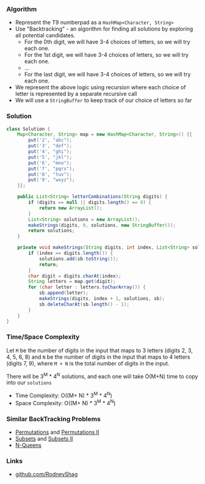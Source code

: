 ### Algorithm

- Represent the T9 numberpad as a `HashMap<Character, String>`
- Use "Backtracking" - an algorithm for finding all solutions by exploring all potential candidates.
  - For the 0th digit, we will have 3-4 choices of letters, so we will try each one.
  - For the 1st digit, we will have 3-4 choices of letters, so we will try each one.
  - ...
  - For the last digit, we will have 3-4 choices of letters, so we will try each one.
- We represent the above logic using recursion where each choice of letter is represented by a separate recursive call
- We will use a `StringBuffer` to keep track of our choice of letters so far

### Solution

```java
class Solution {
    Map<Character, String> map = new HashMap<Character, String>() {{
        put('2', "abc");
        put('3', "def");
        put('4', "ghi");
        put('5', "jkl");
        put('6', "mno");
        put('7', "pqrs");
        put('8', "tuv");
        put('9', "wxyz");
    }};

    public List<String> letterCombinations(String digits) {
        if (digits == null || digits.length() == 0) {
            return new ArrayList();
        }
        List<String> solutions = new ArrayList();
        makeStrings(digits, 0, solutions, new StringBuffer());
        return solutions;
    }

    private void makeStrings(String digits, int index, List<String> solutions, StringBuffer sb) {
        if (index == digits.length()) {
            solutions.add(sb.toString());
            return;
        }
        char digit = digits.charAt(index);
        String letters = map.get(digit);
        for (char letter : letters.toCharArray()) {
            sb.append(letter);
            makeStrings(digits, index + 1, solutions, sb);
            sb.deleteCharAt(sb.length() - 1);   
        }
    }
}
```

### Time/Space Complexity

Let `M`  be the number of digits in the input that maps to 3 letters (digits 2, 3, 4, 5, 6, 8) and `N` be the number of digits in the input that maps to 4 letters (digits 7, 9), where `M + N` is the total number of digits in the input.

There will be 3<sup>M</sup> * 4<sup>N</sup> solutions, and each one will take O(M+N) time to copy into our `solutions`

-  Time Complexity: O((M+ N) * 3<sup>M</sup> * 4<sup>N</sup>)
- Space Complexity: O((M+ N) * 3<sup>M</sup> * 4<sup>N</sup>)

### Similar BackTracking Problems

- [Permutations](https://leetcode.com/problems/permutations) and [Permutations II](https://leetcode.com/problems/permutations-ii)
- [Subsets](https://leetcode.com/problems/subsets) and [Subsets II](https://leetcode.com/problems/subsets-ii)
- [N-Queens](https://leetcode.com/problems/n-queens)

### Links

- [github.com/RodneyShag](https://github.com/RodneyShag)
